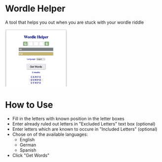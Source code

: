 # Wordle Helper
A tool that helps you out when you are stuck with your wordle riddle

<img src="wh.png" width="200" >

# How to Use
* Fill in the letters with known position in the letter boxes
* Enter already ruled out letters in "Excluded Letters" text box (optional)
* Enter letters which are known to occure in "Included Letters" (optional)
* Chose on of the available languages:
   * English
   * German
   * Spanish
* Click "Get Words"
